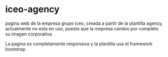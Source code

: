 # iceo-agency 

pagina web de la empresa grupo iceo, creada a partir de la plantilla agency,
actualmente no esta en uso, puesto que la mepresa cambio por completo su imagen corporativa

La pagina es completamente responsiva y la plantilla usa el framework bootstrap
